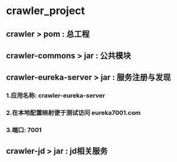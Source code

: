 # crawler_project
## crawler > pom : 总工程 
## crawler-commons > jar : 公共模块
## crawler-eureka-server > jar : 服务注册与发现
### 1.应用名称: crawler-eureka-server
### 2.在本地配置映射便于测试访问 eureka7001.com
### 3.端口: 7001

##  crawler-jd > jar : jd相关服务


